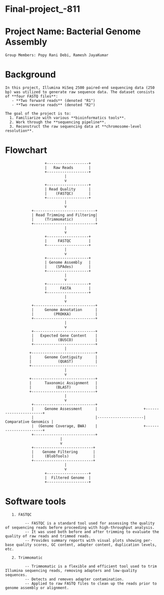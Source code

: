 # Final-project_-811

# Project Name: Bacterial Genome Assembly

    Group Members: Popy Rani Debi, Ramesh JayaKumar

# Background
    In this project, Illumina HiSeq 2500 paired-end sequencing data (250 bp) was utilized to generate raw sequence data. The dataset consists of **four FASTQ files**:
       - **Two forward reads** (denoted "R1")
       - **Two reverse reads** (denoted "R2")

    The goal of the project is to: 
      1. Familiarize with various **bioinformatics tools**.
      2. Work through the **sequencing pipeline**.
      3. Reconstruct the raw sequencing data at **chromosome-level resolution**.
   

# Flowchart 
                      +-------------------+
                      |   Raw Reads       |
                      +-------------------+
                               |
                               v
                      +-------------------+
                      | Read Quality      |
                      |    (FASTQC)       |
                      +-------------------+
                               |
                               v
                +----------------------------+
                | Read Trimming and Filtering|
                |     (Trimmomatic)          |
                +----------------------------+
                               |
                               v
                      +-------------------+
                      |     FASTQC        |
                      +-------------------+
                               |
                               v
                      +-------------------+
                      | Genome Assembly   |
                      |    (SPAdes)       |
                      +-------------------+
                               |
                               v
                      +-------------------+
                      |      FASTA        |
                      +-------------------+
                               |
                               v
                +----------------------------+
                |     Genome Annotation      |
                |         (PROKKA)           |
                +----------------------------+
                               |
                               v
                +----------------------------+                    
                |   Expected Gene Content    |
                |           (BUSCO)          |                    
                +----------------------------+
                               |
               +-----------------------------+
               |      Genome Contiguity      | 
               |            (QUAST)          |
               +------------------------------
                               |
                               v
               +-----------------------------+
               |      Taxonomic Assignment   |
               |           (BLAST)           | 
               +-----------------------------+
                               |
                               v
                +----------------------------+
                |     Genome Assessment      |                     +-----------------------+ 
                |                            |---------------------|  Comparative Genomics |
                |  (Genome Coverage, BWA)    |                     +-----------------------+
                +----------------------------+
                             |
                             v
                +---------------------------+
                |    Genome Filtering       |
                |     (BlobTools)           |
                +---------------------------+
                               |
                               v
                      +-------------------+
                      |  Filtered Genome  |
                      +-------------------+

  
# Software tools

       1. FASTQC

             -- FASTQC is a standard tool used for assessing the quality of sequencing reads before proceeding with high-throughput analysis.
             -- It was used both before and after trimming to evaluate the quality of raw reads and trimmed reads.
             -- Provides summary reports with visual plots showing per-base quality scores, GC content, adapter content, duplication levels, etc.

       2. Trimmomatic

             -- Trimmomatic is a flexible and efficient tool used to trim Illumina sequencing reads, removing adapters and low-quality sequences.
             -- Detects and removes adapter contamination.
             -- Applied to raw FASTQ files to clean up the reads prior to genome assembly or alignment.               

